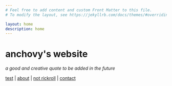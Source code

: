 ```yaml
---
# Feel free to add content and custom Front Matter to this file.
# To modify the layout, see https://jekyllrb.com/docs/themes/#overriding-theme-defaults

layout: home
description: home
---
```


# anchovy's website

*a good and creative quote to be added in the future*

[test](/test, "test") | [about](/about, "about") | [not rickroll](https://www.youtube.com/watch?v=dQw4w9WgXcQ, "NOT RICKROLL") | [contact](/contact, "contat")
